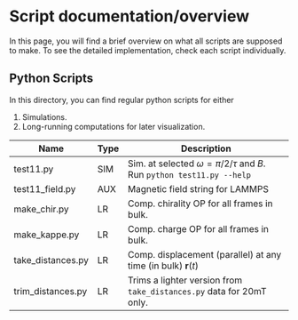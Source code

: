 # Script documentation/overview

In this page, you will find a brief overview on what all scripts are supposed to make. To see the detailed implementation, check each script individually.

## Python Scripts

In this directory, you can find regular python scripts for either

1. Simulations.
2. Long-running computations for later visualization.

| Name              | Type | Description                                                                      |
| ----------------- | ---- | -------------------------------------------------------------------------------- |
| test11.py         | SIM  | Sim. at selected $\omega=\pi/2/\tau$ and $B$. <br> Run `python test11.py --help` |
| test11_field.py   | AUX  | Magnetic field string for LAMMPS                                                 |
| make_chir.py      | LR   | Comp. chirality OP for all frames in bulk.                                       |
| make_kappe.py     | LR   | Comp. charge OP for all frames in bulk.                                          |
| take_distances.py | LR   | Comp. displacement (parallel) at any time (in bulk) $\mathbf{r}(t)$              |
| trim_distances.py | LR   | Trims a lighter version from `take_distances.py` data for 20mT only.             |
